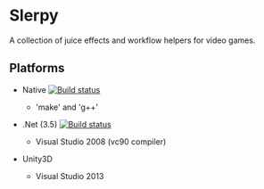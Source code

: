 Slerpy
======
A collection of juice effects and workflow helpers for video games.

Platforms
---------

- Native [![Build status](https://ci.appveyor.com/api/projects/status/ujaovp7kx9ejvnot?svg=true)](https://ci.appveyor.com/project/2Bit/slerpy)
  - 'make' and 'g++'

- .Net (3.5) [![Build status](https://ci.appveyor.com/api/projects/status/yff4ev7ejeroob5n?svg=true)](https://ci.appveyor.com/project/2Bit/slerpy-x0j0k)
  - Visual Studio 2008 (vc90 compiler)

- Unity3D
  - Visual Studio 2013
